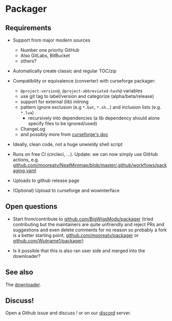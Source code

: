 # Packager

## Requirements

- Support from major modern sources
  - Number one priority GitHub
  - Also GitLabs, BitBucket
  - others?

- Automatically create classic and regular TOC/zip

- Compatibility or equivalence (converter) with curseforge packager:
  - `@project-version@`, `@project-abbreviated-hash@` variables
  - use git tag to label/version and categorize (alpha/beta/release)
  - support for external (lib) inlining
  - pattern ignore exclusion (e.g `*.bat`, `*.sh`...) and inclusion lists (e.g. `*.lua`)
    - recursively into dependencies (a lib dependency should alone specify files to be ignored/used)
  - ChangeLog
  - and possibly more from [curseforge's doc](https://authors.curseforge.com/knowledge-base/projects/3451-automatic-packaging)

- Ideally, clean code, not a huge unwieldy shell script

- Runs on free CI (circleci, ...). Update: we can now simply use GitHub actions, e.g. [github.com/mooreatv/NeatMinimap/blob/master/.github/workflows/packaging.yaml](https://github.com/mooreatv/NeatMinimap/blob/master/.github/workflows/packaging.yaml)

- Uploads to github release page

- (Optional) Upload to curseforge and wowinterface

## Open questions

- Start from/contribute to [github.com/BigWigsMods/packager](https://github.com/BigWigsMods/packager)
(tried contributing but the maintainers are quite unfriendly and reject PRs and suggestions and even delete comments for no reason so probably a fork is a better starting point, [github.com/mooreatv/packager](https://github.com/mooreatv/packager) or [github.com/Wutname1/packager](https://github.com/Wutname1/packager))

- Is it possible that this is also ran user side and merged into the downloader?

## See also
The [downloader](downloader.md).

## Discuss!

Open a Github issue and discuss ! or on our [discord](https://discord.gg/t8msyQU) server.

